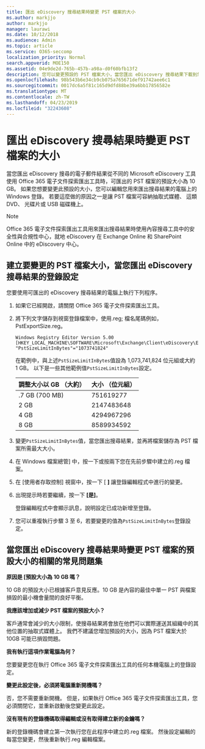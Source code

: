 ```yaml
---
title: 匯出 eDiscovery 搜尋結果時變更 PST 檔案的大小
ms.author: markjjo
author: markjjo
manager: laurawi
ms.date: 10/12/2018
ms.audience: Admin
ms.topic: article
ms.service: O365-seccomp
localization_priority: Normal
search.appverid: MOE150
ms.assetid: 04e9de2d-765b-457b-a98a-d0f60bfb13f2
description: 您可以變更預設的 PST 檔案大小，當您匯出 eDiscovery 搜尋結果下載到您的電腦。
ms.openlocfilehash: 98b543b6e34cb9cb075a765671def91742aee6c1
ms.sourcegitcommit: 0017dc6a5f81c165d9dfd88be39a6bb17856582e
ms.translationtype: MT
ms.contentlocale: zh-TW
ms.lasthandoff: 04/23/2019
ms.locfileid: "32243608"
---
```

# <a name="change-the-size-of-pst-files-when-exporting-ediscovery-search-results"></a>匯出 eDiscovery 搜尋結果時變更 PST 檔案的大小

當您匯出 eDiscovery 搜尋的電子郵件結果從不同的 Microsoft eDiscovery 工具使用 Office 365 電子文件探索匯出工具時，可匯出的 PST 檔案的預設大小為 10 GB。 如果您想要變更此預設的大小，您可以編輯您用來匯出搜尋結果的電腦上的 Windows 登錄。 若要這麼做的原因之一是讓 PST 檔案可容納抽取式媒體、 這類 DVD、 光碟片或 USB 磁碟機上。 
  
> [!NOTE]
>  Office 365 電子文件探索匯出工具用來匯出搜尋結果時使用內容搜尋工具中的安全性與合規性中心，就地 eDiscovery 在 Exchange Online 和 SharePoint Online 中的 eDiscovery 中心。
  
## <a name="create-a-registry-setting-to-change-the-size-of-pst-files-when-you-export-ediscovery-search-results"></a>建立要變更的 PST 檔案大小，當您匯出 eDiscovery 搜尋結果的登錄設定

您要使用可匯出的 eDiscovery 搜尋結果的電腦上執行下列程序。
  
1. 如果它已經開啟，請關閉 Office 365 電子文件探索匯出工具。 
    
2. 將下列文字儲存到視窗登錄檔案中，使用.reg; 檔名尾碼例如，PstExportSize.reg。 
    
    ```
    Windows Registry Editor Version 5.00
    [HKEY_LOCAL_MACHINE\SOFTWARE\Microsoft\Exchange\Client\eDiscovery\ExportTool]
    "PstSizeLimitInBytes"="1073741824"
    ```

    在範例中，與上述`PstSizeLimitInBytes`值設為 1,073,741,824 位元組或大約 1 GB。 以下是一些其他範例值`PstSizeLimitInBytes`設定。 
    
    |**調整大小以 GB （大約）**|**大小 （位元組）**|
    |:-----|:-----|
    |.7 GB (700 MB)  <br/> |751619277  <br/> |
    |2 GB  <br/> |2147483648  <br/> |
    |4 GB  <br/> |4294967296  <br/> |
    |8 GB  <br/> |8589934592  <br/> |
   
3. 變更`PstSizeLimitInBytes`值，當您匯出搜尋結果，並再將檔案儲存為 PST 檔案所需最大大小。 
    
4. 在 Windows 檔案總管] 中，按一下或按兩下您在先前步驟中建立的.reg 檔案。
    
5. 在 [使用者存取控制] 視窗中，按一下 [ **]** 讓登錄編輯程式中進行的變更。 
    
6. 出現提示時若要繼續，按一下 **[是]**。
    
    登錄編輯程式中會顯示訊息，說明設定已成功新增至登錄。
    
7. 您可以重複執行步驟 3 至 6，若要變更的值為`PstSizeLimitInBytes`登錄設定。 
  
## <a name="frequently-asked-questions-about-changing-the-default-size-of-pst-files-when-you-export-ediscovery-search-results"></a>當您匯出 eDiscovery 搜尋結果時變更 PST 檔案的預設大小的相關的常見問題集

 **原因是 [預設大小為 10 GB 嗎？**
  
10 GB 的預設大小已根據客戶意見反應。10 GB 是內容的最佳中單一 PST 與檔案損毀的最小機會量間的良好平衡。
  
 **我應該增加或減少 PST 檔案的預設大小？**
  
客戶通常會減少的大小限制，使搜尋結果將會放在他們可以實際運送其組織中的其他位置的抽取式媒體上。 我們不建議您增加預設的大小，因為 PST 檔案大於 10GB 可能已損毀問題。
  
 **我有執行這項作業電腦為何？**
  
您要變更您在執行 Office 365 電子文件探索匯出工具的任何本機電腦上的登錄設定。
  
 **變更此設定後，必須將電腦重新開機嗎？**
  
否，您不需要重新開機。 但是，如果執行 Office 365 電子文件探索匯出工具，您必須關閉它，並重新啟動後您變更此設定。
  
 **沒有現有的登錄機碼取得編輯或沒有取得建立新的金鑰嗎？**
  
新的登錄機碼會建立第一次執行您在此程序中建立的.reg 檔案。 然後設定編輯的每當您變更，然後重新執行.reg 編輯檔案。
